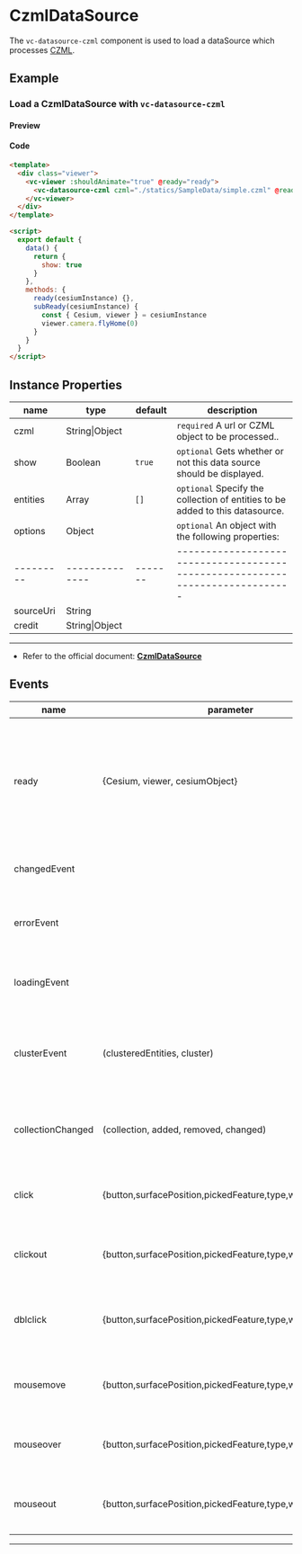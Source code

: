 # CzmlDataSource

The `vc-datasource-czml` component is used to load a dataSource which processes [CZML](https://github.com/AnalyticalGraphicsInc/czml-writer/wiki/CZML-Guide).

## Example

### Load a CzmlDataSource with `vc-datasource-czml`

#### Preview

<doc-preview>
  <template>
    <div class="viewer">
      <vc-viewer :shouldAnimate="true" @ready="ready">
        <vc-datasource-czml czml="./statics/SampleData/simple.czml" @ready="subReady" :show="show"></vc-datasource-czml>
      </vc-viewer>
    </div>
  </template>

  <script>
    export default {
      data() {
        return {
          show: true
        }
      },
      methods: {
        ready(cesiumInstance) {},
        subReady(cesiumInstance) {
          const { Cesium, viewer } = cesiumInstance
          viewer.camera.flyHome(0)
        }
      }
    }
  </script>
</doc-preview>

#### Code

```html
<template>
  <div class="viewer">
    <vc-viewer :shouldAnimate="true" @ready="ready">
      <vc-datasource-czml czml="./statics/SampleData/simple.czml" @ready="subReady" :show="show"></vc-datasource-czml>
    </vc-viewer>
  </div>
</template>

<script>
  export default {
    data() {
      return {
        show: true
      }
    },
    methods: {
      ready(cesiumInstance) {},
      subReady(cesiumInstance) {
        const { Cesium, viewer } = cesiumInstance
        viewer.camera.flyHome(0)
      }
    }
  }
</script>
```

## Instance Properties

| name      | type           | default | description                                                                   |
| --------- | -------------- | ------- | ----------------------------------------------------------------------------- |
| czml      | String\|Object |         | `required` A url or CZML object to be processed..                             |
| show      | Boolean        | `true`  | `optional` Gets whether or not this data source should be displayed.          |
| entities  | Array          | `[]`    | `optional` Specify the collection of entities to be added to this datasource. |
| options   | Object         |         | `optional` An object with the following properties:                           |
| --------- | -------------- | ------- | ----------------------------------------------------------------------------- |
| sourceUri | String         |         |                                                                               |
| credit    | String\|Object |         |                                                                               |

---

- Refer to the official document: **[CzmlDataSource](https://cesium.com/docs/cesiumjs-ref-doc/CzmlDataSource.html)**

## Events

<!-- prettier-ignore -->
| name | parameter | description |
| ---- | --------- | ----------- |
| ready | {Cesium, viewer, cesiumObject} | Triggers when the component is ready. It returns a core class of Cesium, a viewer instance, and the cesiumObject. |
| changedEvent | | Triggers when the underlying data changes. |
| errorEvent | | Triggers if an error is encountered during processing. |
| loadingEvent | | Triggers the data source either starts or stops loading. |
| clusterEvent | (clusteredEntities, cluster) | Gets the event that is fired when entities are added or removed from the collection.|
| collectionChanged | (collection, added, removed, changed) | Gets the event that will be raised when a new cluster will be displayed.|
| click | {button,surfacePosition,pickedFeature,type,windowPosition} | Triggered when the mouse clicks on the datasource. |
| clickout | {button,surfacePosition,pickedFeature,type,windowPosition} | Touch when the mouse clicks outside the datasource.|
| dblclick | {button,surfacePosition,pickedFeature,type,windowPosition} | Triggered when the left mouse button double-clicks the datasource. |
| mousemove | {button,surfacePosition,pickedFeature,type,windowPosition} | Triggered when the mouse moves on this datasource. |
| mouseover | {button,surfacePosition,pickedFeature,type,windowPosition} | Triggered when the mouse moves to this datasource. |
| mouseout | {button,surfacePosition,pickedFeature,type,windowPosition} | Triggered when the mouse moves out of the datasource. |

---
